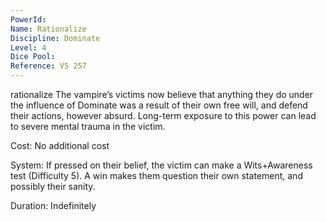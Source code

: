 ```yaml
---
PowerId: 
Name: Rationalize
Discipline: Dominate
Level: 4
Dice Pool: 
Reference: V5 257
---
```


rationalize The vampire’s victims now believe that anything they do under the influence of Dominate was a result of their own free will, and defend their actions, however absurd. Long-term exposure to this power can lead to severe mental trauma in the victim.   

Cost: No additional cost   

System: If pressed on their belief, the victim can make a Wits+Awareness test (Difficulty 5). A win makes them question their own statement, and possibly their sanity.   

Duration: Indefinitely